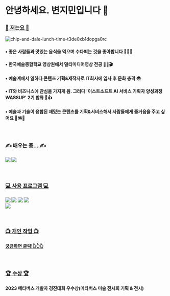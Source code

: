 # 안녕하세요. 변지민입니다 🙌
### <ins>🙂 저는요 🙂</ins>
![chip-and-dale-lunch-time-t3de0xb1dopga0rc](https://github.com/Brend0305/wassup2/assets/148519046/c8198338-2c63-49a9-bd2a-1f00f4e63e4c)
####  •  좋은 사람들과 맛있는 음식을 먹으며 수다떠는 것을 좋아합니다 🍗🍣🍲
####  •  한국예술종합학교 영상원에서 멀티미디어영상 전공 🎨🎥🎬
####  •  예술계에서 일하다 콘텐츠 기획&제작자로 IT회사에 입사 후 문화 충격 😳
####  •  IT와 비즈니스에 관심을 가지게 됨. 그러다 '이스트소프트 AI 서비스 기획자 양성과정 WASSUP' 2기 합류 👏👍 
####  •  예술과 기술이 융합된 재밌는 콘텐츠를 기획&서비스해서 사람들에게 즐거움을 주고 싶어요 🤩🪅💸  

<br>

### <ins>✍️ 배우는 중... ✍️</ins>
#### <img src="https://img.shields.io/badge/Python-14354C?style=for-the-badge&logo=python&logoColor=white"/> <img src="https://img.shields.io/badge/MySQL-00000F?style=for-the-badge&logo=mysql&logoColor=white"/>

<br>

### <ins>💻 사용 프로그램 💻</ins>
#### <img src="https://img.shields.io/badge/Adobe%20Premiere%20Pro-9999FF?style=for-the-badge&logo=Adobe%20Premiere%20Pro&logoColor=white"/> <img src="https://img.shields.io/badge/Adobe%20Photoshop-31A8FF?style=for-the-badge&logo=Adobe%20Photoshop&logoColor=black"/> <img src="https://img.shields.io/badge/Adobe%20Illustrator-FF9A00?style=for-the-badge&logo=adobe%20illustrator&logoColor=white"/> <img src="https://img.shields.io/badge/Adobe%20InDesign-FF3366?style=for-the-badge&logo=Adobe%20InDesign&logoColor=white"/><br/> [<img src="https://img.shields.io/badge/Notion-%23000000.svg?style=for-the-badge&logo=notion&logoColor=white"/>](https://www.notion.so/oreumi/444112efba39456a965b767b6765ff88)

<br>

### <ins>📺 개인 작업 📺</ins>
#### [궁금하면 클릭!👆👆👆](https://www.youtube.com/watch?v=0GdLfvLAuvQ) 

<br>

### <ins>🏆 수상 🏆</ins>
#### 2023 메타버스 개발자 경진대회 우수상(메타버스 미술 전시회 기획 & 전시)

